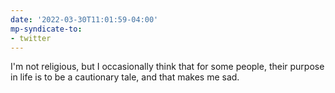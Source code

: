 ```yaml
---
date: '2022-03-30T11:01:59-04:00'
mp-syndicate-to:
- twitter
---
```


I'm not religious, but I occasionally think that for some people, their purpose in life is to be a cautionary tale, and that makes me sad.